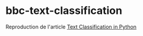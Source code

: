# bbc-text-classification
Reproduction de l'article [Text Classification in Python](https://towardsdatascience.com/text-classification-in-python-dd95d264c802)
